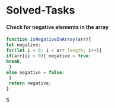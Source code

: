 # Solved-Tasks
####  Check for negative elements in the array
````javascript
function isNegativeInArray(arr){
let negative;
for(let i = 0; i < arr.length; i++){
if(arr[i] < 0){ negative = true;
break;
 }
else negative = false;
 }
 return negative;
}

````


5

